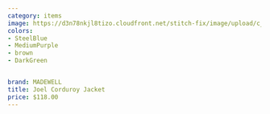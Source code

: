 ```yaml
---
category: items
image: https://d3n78nkjl8tizo.cloudfront.net/stitch-fix/image/upload/c_scale,h_500/e_trim:9/f_auto,q_auto/e_replace_color:f2f3f4:300:ffffff/v1675973866/tjbecpacggpatafcjqsd.jpg
colors: 
- SteelBlue
- MediumPurple
- brown
- DarkGreen


brand: MADEWELL
title: Joel Corduroy Jacket
price: $118.00
---
```



